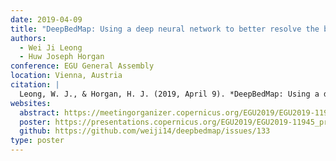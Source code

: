 ```yaml
---
date: 2019-04-09
title: "DeepBedMap: Using a deep neural network to better resolve the bed topography of Antarctica"
authors:
  - Wei Ji Leong
  - Huw Joseph Horgan
conference: EGU General Assembly
location: Vienna, Austria
citation: |
  Leong, W. J., & Horgan, H. J. (2019, April 9). *DeepBedMap: Using a deep neural network to better resolve the bed topography of Antarctica*. EGU General Assembly, Vienna, Austria. https://presentations.copernicus.org/EGU2019/EGU2019-11945_presentation.pdf
websites:
  abstract: https://meetingorganizer.copernicus.org/EGU2019/EGU2019-11945-1.pdf
  poster: https://presentations.copernicus.org/EGU2019/EGU2019-11945_presentation.pdf
  github: https://github.com/weiji14/deepbedmap/issues/133
type: poster
---
```

